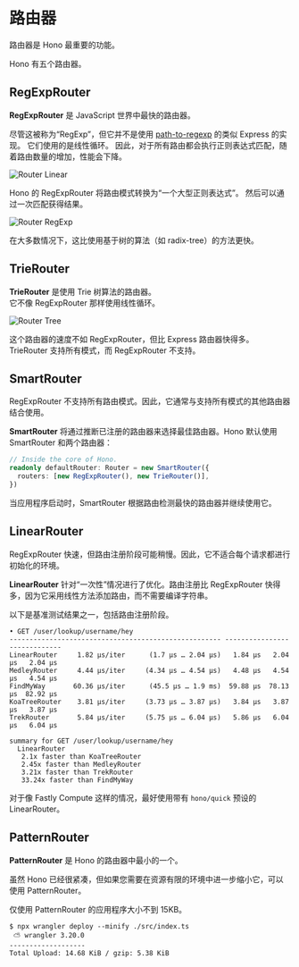 # 路由器

路由器是 Hono 最重要的功能。

Hono 有五个路由器。

## RegExpRouter

**RegExpRouter** 是 JavaScript 世界中最快的路由器。

尽管这被称为“RegExp”，但它并不是使用 [path-to-regexp](https://github.com/pillarjs/path-to-regexp) 的类似 Express 的实现。 
它们使用的是线性循环。
因此，对于所有路由都会执行正则表达式匹配，随着路由数量的增加，性能会下降。

![Router Linear](/images/router-linear.jpg)

Hono 的 RegExpRouter 将路由模式转换为“一个大型正则表达式”。 
然后可以通过一次匹配获得结果。

![Router RegExp](/images/router-regexp.jpg)

在大多数情况下，这比使用基于树的算法（如 radix-tree）的方法更快。

## TrieRouter

**TrieRouter** 是使用 Trie 树算法的路由器。  
它不像 RegExpRouter 那样使用线性循环。

![Router Tree](/images/router-tree.jpg)

这个路由器的速度不如 RegExpRouter，但比 Express 路由器快得多。  
TrieRouter 支持所有模式，而 RegExpRouter 不支持。

## SmartRouter

RegExpRouter 不支持所有路由模式。因此，它通常与支持所有模式的其他路由器结合使用。

**SmartRouter** 将通过推断已注册的路由器来选择最佳路由器。Hono 默认使用 SmartRouter 和两个路由器：

```ts
// Inside the core of Hono.
readonly defaultRouter: Router = new SmartRouter({
  routers: [new RegExpRouter(), new TrieRouter()],
})
```

当应用程序启动时，SmartRouter 根据路由检测最快的路由器并继续使用它。

## LinearRouter

RegExpRouter 快速，但路由注册阶段可能稍慢。因此，它不适合每个请求都进行初始化的环境。

**LinearRouter** 针对“一次性”情况进行了优化。路由注册比 RegExpRouter 快得多，因为它采用线性方法添加路由，而不需要编译字符串。

以下是基准测试结果之一，包括路由注册阶段。

```console
• GET /user/lookup/username/hey
----------------------------------------------------- -----------------------------
LinearRouter     1.82 µs/iter      (1.7 µs … 2.04 µs)   1.84 µs   2.04 µs   2.04 µs
MedleyRouter     4.44 µs/iter     (4.34 µs … 4.54 µs)   4.48 µs   4.54 µs   4.54 µs
FindMyWay       60.36 µs/iter      (45.5 µs … 1.9 ms)  59.88 µs  78.13 µs  82.92 µs
KoaTreeRouter    3.81 µs/iter     (3.73 µs … 3.87 µs)   3.84 µs   3.87 µs   3.87 µs
TrekRouter       5.84 µs/iter     (5.75 µs … 6.04 µs)   5.86 µs   6.04 µs   6.04 µs

summary for GET /user/lookup/username/hey
  LinearRouter
   2.1x faster than KoaTreeRouter
   2.45x faster than MedleyRouter
   3.21x faster than TrekRouter
   33.24x faster than FindMyWay
```

对于像 Fastly Compute 这样的情况，最好使用带有 `hono/quick` 预设的 LinearRouter。

## PatternRouter

**PatternRouter** 是 Hono 的路由器中最小的一个。

虽然 Hono 已经很紧凑，但如果您需要在资源有限的环境中进一步缩小它，可以使用 PatternRouter。

仅使用 PatternRouter 的应用程序大小不到 15KB。

```console
$ npx wrangler deploy --minify ./src/index.ts
 ⛅️ wrangler 3.20.0
-------------------
Total Upload: 14.68 KiB / gzip: 5.38 KiB
```